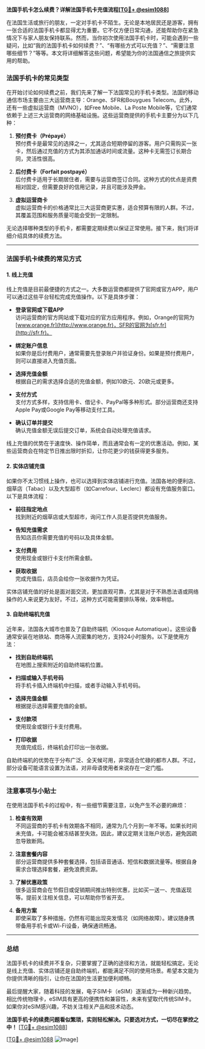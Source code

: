**法国手机卡怎么续费？详解法国手机卡充值流程[[TG💪+ @esim1088](https://t.me/s/esim1088)]**

在法国生活或旅行的朋友，一定对手机卡不陌生。无论是本地居民还是游客，拥有一张合适的法国手机卡都显得尤为重要。它不仅方便日常沟通，还能帮助你在紧急情况下与家人朋友保持联系。然而，当你初次使用法国手机卡时，可能会遇到一些疑问，比如“我的法国手机卡如何续费？”、“有哪些方式可以充值？”、“需要注意哪些细节？”等等。本文将详细解答这些问题，希望能为你的法国通信之旅提供实用的帮助。

### 法国手机卡的常见类型

在开始讨论如何续费之前，我们先来了解一下法国常见的手机卡类型。法国的移动通信市场主要由三大运营商主导：Orange、SFR和Bouygues Telecom。此外，还有一些虚拟运营商（MVNO），如Free Mobile、La Poste Mobile等，它们通常依赖于上述三大运营商的网络基础设施。这些运营商提供的手机卡主要分为以下几种：

1. **预付费卡（Prépayé）**  
   预付费卡是最常见的选择之一，尤其适合短期停留的游客。用户只需购买一张卡，然后通过充值的方式为其添加通话时间或流量。这种卡无需签订长期合同，灵活性很高。

2. **后付费卡（Forfait postpayé）**  
   后付费卡适用于长期居住者，需要与运营商签订合同。这种方式的优点是资费相对固定，但需要良好的信用记录，并且可能涉及押金。

3. **虚拟运营商卡**  
   虚拟运营商卡的价格通常比三大运营商更实惠，适合预算有限的人群。不过，其覆盖范围和服务质量可能会受到一定限制。

无论选择哪种类型的手机卡，都需要定期续费以保证正常使用。接下来，我们将详细介绍具体的续费方法。

---

### 法国手机卡续费的常见方式

#### 1. 线上充值

线上充值是目前最便捷的方式之一。大多数运营商都提供了官网或官方APP，用户可以通过这些平台轻松完成充值操作。以下是具体步骤：

- **登录官网或下载APP**  
  访问运营商的官方网站或下载对应的官方应用程序。例如，Orange的官网为[www.orange.fr](http://www.orange.fr)，SFR的官网为[sfr.fr](http://sfr.fr)。

- **绑定账户信息**  
  如果你是后付费用户，通常需要先登录账户并验证身份。如果是预付费用户，则可以直接进入充值页面。

- **选择充值金额**  
  根据自己的需求选择合适的充值金额，例如10欧元、20欧元或更多。

- **支付方式**  
  支付方式多样，支持信用卡、借记卡、PayPal等多种形式。部分运营商还支持Apple Pay或Google Pay等移动支付工具。

- **确认订单并提交**  
  确认充值金额无误后提交订单，系统会自动处理充值请求。

线上充值的优势在于速度快、操作简单，而且通常会有一定的优惠活动。例如，某些运营商会在特定节日推出限时折扣，让你花更少的钱获得更多服务。

#### 2. 实体店铺充值

如果你不太习惯线上操作，也可以选择到实体店铺进行充值。法国各地的便利店、烟草店（Tabac）以及大型超市（如Carrefour、Leclerc）都设有充值服务窗口。以下是具体流程：

- **前往指定地点**  
  找到附近的烟草店或大型超市，询问工作人员是否提供充值服务。

- **告知充值需求**  
  告知店员你需要充值的号码以及具体金额。

- **支付费用**  
  使用现金或银行卡支付所需金额。

- **获取收据**  
  完成充值后，店员会给你一张收据作为凭证。

实体店铺充值的好处是面对面交流，更加直观可靠，尤其是对于不熟悉法语或网络操作的人来说更为友好。不过，这种方式可能需要排队等候，效率稍低。

#### 3. 自助终端机充值

近年来，法国各大城市也普及了自助终端机（Kiosque Automatique）。这些设备通常安装在地铁站、商场等人流密集的地方，支持24小时服务。以下是使用方法：

- **找到自助终端机**  
  在地图上搜索附近的自助终端机位置。

- **扫描或输入手机号码**  
  将手机卡插入终端机中扫描，或者手动输入手机号码。

- **选择充值金额**  
  根据提示选择需要充值的金额。

- **支付款项**  
  使用现金或银行卡支付费用。

- **打印收据**  
  充值完成后，终端机会打印出一张收据。

自助终端机的优势在于分布广泛、全天候可用，非常适合忙碌的都市人群。不过，部分设备可能语言设置为法语，对非母语使用者来说存在一定门槛。

---

### 注意事项与小贴士

在使用法国手机卡的过程中，有一些细节需要注意，以免产生不必要的麻烦：

1. **检查有效期**  
   不同运营商的手机卡有效期各不相同，通常为几个月到一年不等。如果长时间未充值，卡可能会被冻结甚至失效。因此，建议定期关注账户状态，避免因疏忽导致断网。

2. **注意套餐内容**  
   部分运营商提供多种套餐选择，包括语音通话、短信和数据流量等。根据自身需求合理选择套餐，避免浪费资源。

3. **了解优惠政策**  
   很多运营商会在节假日或促销期间推出特别优惠，比如买一送一、充值返现等。提前关注相关信息，可以帮助你节省开支。

4. **备用方案**  
   即使采取了多种措施，仍然有可能出现突发情况（如网络故障）。建议随身携带备用手机卡或Wi-Fi设备，确保通讯畅通。

---

### 总结

法国手机卡的续费并不复杂，只要掌握了正确的途径和方法，就能轻松搞定。无论是线上充值、实体店铺还是自助终端机，都能满足不同的使用场景。希望本文能为你提供清晰的指引，让你在法国的生活更加便利顺畅。

最后提醒大家，随着科技的发展，电子SIM卡（eSIM）逐渐成为一种新兴趋势。相比传统物理卡，eSIM具有更高的便携性和兼容性，未来有望取代传统SIM卡。如果你对eSIM感兴趣，不妨关注相关产品和技术动态。

**法国手机卡的续费问题看似繁琐，实则轻松解决。只要选对方式，一切尽在掌控之中！** [[TG💪+ @esim1088](https://t.me/s/esim1088)]  

[[TG💪+ @esim1088](https://t.me/s/esim1088) ![Image](https://i.postimg.cc/4NQfJmqS/Snipaste-2025-05-13-00-14-12.png)]